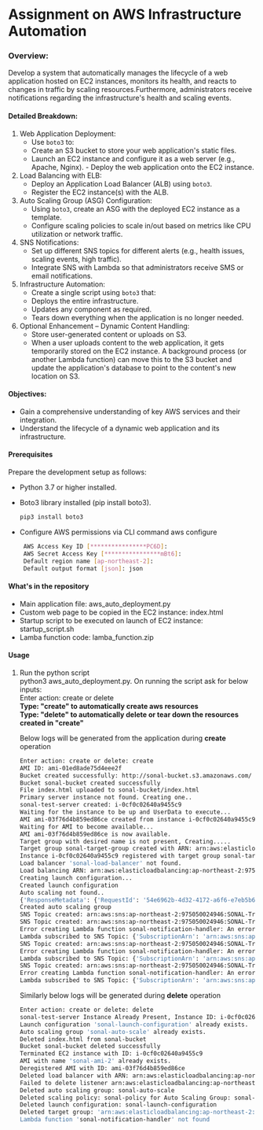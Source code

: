# Assignment on AWS Infrastructure Automation

### Overview: 
Develop a system that automatically manages the lifecycle of a web application hosted on  EC2 instances, monitors its health, and reacts to changes in traffic by scaling resources.Furthermore, administrators receive notifications regarding the infrastructure's health and scaling events. 
#### Detailed Breakdown: 
1. Web Application Deployment: 
   - Use `boto3` to: 
   - Create an S3 bucket to store your web application's static files. 
   - Launch an EC2 instance and configure it as a web server (e.g., Apache, Nginx).  - Deploy the web application onto the EC2 instance. 
2. Load Balancing with ELB: 
   - Deploy an Application Load Balancer (ALB) using `boto3`. 
   - Register the EC2 instance(s) with the ALB. 
3. Auto Scaling Group (ASG) Configuration: 
   - Using `boto3`, create an ASG with the deployed EC2 instance as a template. 
   - Configure scaling policies to scale in/out based on metrics like CPU utilization or network traffic. 
4. SNS Notifications: 
   - Set up different SNS topics for different alerts (e.g., health issues, scaling events, high traffic). 
   - Integrate SNS with Lambda so that administrators receive SMS or email notifications. 
5. Infrastructure Automation: 
   - Create a single script using `boto3` that: 
   - Deploys the entire infrastructure. 
   - Updates any component as required. 
   - Tears down everything when the application is no longer needed. 
6. Optional Enhancement – Dynamic Content Handling: 
   - Store user-generated content or uploads on S3. 
   - When a user uploads content to the web application, it gets temporarily stored on the  EC2 instance. A background process (or another Lambda function) can move this to the S3  bucket and update the application's database to point to the content's new location on S3. 
#### Objectives: 
- Gain a comprehensive understanding of key AWS services and their integration.
- Understand the lifecycle of a dynamic web application and its infrastructure.
 
#### Prerequisites
Prepare the development setup as follows:

   - Python 3.7 or higher installed.
     
   - Boto3 library installed (pip install boto3).
     ```bash
     pip3 install boto3
     ```
   - Configure AWS permissions via CLI command aws configure
     ```bash
      AWS Access Key ID [****************PC6D]: 
      AWS Secret Access Key [****************mBt6]: 
      Default region name [ap-northeast-2]: 
      Default output format [json]: json
     ```

#### What's in the repository
   - Main application file: aws_auto_deployment.py
   - Custom web page to be copied in the EC2 instance: index.html
   - Startup script to be executed on launch of EC2 instance: startup_script.sh
   - Lamba function code: lamba_function.zip
     
#### Usage
   1. Run the python script <br />
      python3 aws_auto_deployment.py. On running the script ask for below inputs: <br />
      Enter action: create or delete <br />
      **Type: "create" to automatically create aws resources** <br /> 
      **Type: "delete" to automatically delete or tear down the resources created in "create"** <br />
      
      Below logs will be generated from the application during **create** operation <br />
      ```bash
      Enter action: create or delete: create
      AMI ID: ami-01ed8ade75d4eee2f
      Bucket created successfully: http://sonal-bucket.s3.amazonaws.com/
      Bucket sonal-bucket created successfully
      File index.html uploaded to sonal-bucket/index.html
      Primary server instance not found. Creating one..
      sonal-test-server created: i-0cf0c02640a9455c9
      Waiting for the instance to be up and UserData to execute...
      AMI ami-03f76d4b859ed86ce created from instance i-0cf0c02640a9455c9
      Waiting for AMI to become available...
      AMI ami-03f76d4b859ed86ce is now available.
      Target group with desired name is not present, Creating.....
      Target group sonal-target-group created with ARN: arn:aws:elasticloadbalancing:ap-northeast-2:975050024946:targetgroup/sonal-target-group/ff1af753c480f45c
      Instance i-0cf0c02640a9455c9 registered with target group sonal-target-group
      Load balancer 'sonal-load-balancer' not found.
      Load balancing ARN: arn:aws:elasticloadbalancing:ap-northeast-2:975050024946:loadbalancer/app/sonal-load-balancer/cb61755bb53b9742
      Creating launch configuration...
      Created launch configuration
      Auto scaling not found..
      {'ResponseMetadata': {'RequestId': '54e6962b-4d32-4172-a6f6-e7eb5b6240c6', 'HTTPStatusCode': 200, 'HTTPHeaders': {'x-amzn-requestid': '54e6962b-4d32-4172-a6f6-e7eb5b6240c6', 'content-type': 'text/xml', 'content-length': '231', 'date': 'Wed, 24 Jul 2024 15:15:10 GMT'}, 'RetryAttempts': 0}}
      Created auto scaling group
      SNS Topic created: arn:aws:sns:ap-northeast-2:975050024946:SONAL-Trigger-Scaling-Events
      SNS Topic created: arn:aws:sns:ap-northeast-2:975050024946:SONAL-Trigger-Health-Issues
      Error creating Lambda function sonal-notification-handler: An error occurred (InvalidParameterValueException) when calling the CreateFunction operation: The role defined for the function cannot be assumed by Lambda.
      Lambda subscribed to SNS Topic: {'SubscriptionArn': 'arn:aws:sns:ap-northeast-2:975050024946:SONAL-Trigger-Health-Issues:7ce356c5-392a-45f3-8f18-fe9309378319', 'ResponseMetadata': {'RequestId': '072b325a-9f61-513e-82a0-6d4183a330fc', 'HTTPStatusCode': 200, 'HTTPHeaders': {'x-amzn-requestid': '072b325a-9f61-513e-82a0-6d4183a330fc', 'date': 'Wed, 24 Jul 2024 15:15:14 GMT', 'content-type': 'text/xml', 'content-length': '382', 'connection': 'keep-alive'}, 'RetryAttempts': 0}}
      SNS Topic created: arn:aws:sns:ap-northeast-2:975050024946:SONAL-Trigger-Scaling-Events
      Error creating Lambda function sonal-notification-handler: An error occurred (InvalidParameterValueException) when calling the CreateFunction operation: The role defined for the function cannot be assumed by Lambda.
      Lambda subscribed to SNS Topic: {'SubscriptionArn': 'arn:aws:sns:ap-northeast-2:975050024946:SONAL-Trigger-Scaling-Events:04504f8f-b78e-46c8-93fc-a104e1542e8d', 'ResponseMetadata': {'RequestId': '8aeb1fd3-ce59-5605-81d8-40c8d29ac7c7', 'HTTPStatusCode': 200, 'HTTPHeaders': {'x-amzn-requestid': '8aeb1fd3-ce59-5605-81d8-40c8d29ac7c7', 'date': 'Wed, 24 Jul 2024 15:15:15 GMT', 'content-type': 'text/xml', 'content-length': '383', 'connection': 'keep-alive'}, 'RetryAttempts': 0}}
      SNS Topic created: arn:aws:sns:ap-northeast-2:975050024946:SONAL-Trigger-High-Traffic
      Error creating Lambda function sonal-notification-handler: An error occurred (InvalidParameterValueException) when calling the CreateFunction operation: The role defined for the function cannot be assumed by Lambda.
      Lambda subscribed to SNS Topic: {'SubscriptionArn': 'arn:aws:sns:ap-northeast-2:975050024946:SONAL-Trigger-High-Traffic:b1e2966b-1e13-4697-8c09-82d56b6731a4', 'ResponseMetadata': {'RequestId': 'c714c6e4-bb51-5a86-b50d-99ffa7954b44', 'HTTPStatusCode': 200, 'HTTPHeaders': {'x-amzn-requestid': 'c714c6e4-bb51-5a86-b50d-99ffa7954b44', 'date': 'Wed, 24 Jul 2024 15:15:16 GMT', 'content-type': 'text/xml', 'content-length': '381', 'connection': 'keep-alive'}, 'RetryAttempts': 0}}
      ```
      Similarly below logs will be generated during **delete** operation <br />
      ```bash
      Enter action: create or delete: delete
      sonal-test-server Instance Already Present, Instance ID: i-0cf0c02640a9455c9
      Launch configuration 'sonal-launch-configuration' already exists.
      Auto scaling group 'sonal-auto-scale' already exists.
      Deleted index.html from sonal-bucket
      Bucket sonal-bucket deleted successfully
      Terminated EC2 instance with ID: i-0cf0c02640a9455c9
      AMI with name 'sonal-ami-2' already exists.
      Deregistered AMI with ID: ami-03f76d4b859ed86ce
      Deleted load balancer with ARN: arn:aws:elasticloadbalancing:ap-northeast-2:975050024946:loadbalancer/app/sonal-load-balancer/cb61755bb53b9742
      Failed to delete listener arn:aws:elasticloadbalancing:ap-northeast-2:975050024946:listener/app/sonal-load-balancer/cb61755bb53b9742/95df27107131e286: An error occurred (ListenerNotFound) when calling the DeleteListener operation: Listener 'arn:aws:elasticloadbalancing:ap-northeast-2:975050024946:listener/app/sonal-load-balancer/cb61755bb53b9742/95df27107131e286' not found
      Deleted auto scaling group: sonal-auto-scale
      Deleted scaling policy: sonal-policy for Auto Scaling Group: sonal-auto-scale
      Deleted launch configuration: sonal-launch-configuration
      Deleted target group: 'arn:aws:elasticloadbalancing:ap-northeast-2:975050024946:targetgroup/sonal-target-group/ff1af753c480f45c
      Lambda function 'sonal-notification-handler' not found
      ```
      
